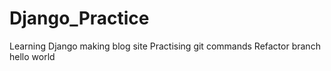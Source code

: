 # Django_Practice
Learning Django making blog site
Practising git commands
Refactor branch hello world
